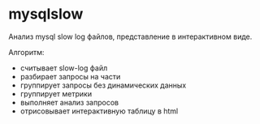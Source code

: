 
# mysqlslow

Анализ mysql slow log файлов, представление в интерактивном виде.

Алгоритм:
- считывает slow-log файл
- разбирает запросы на части
- группирует запросы без динамических данных
- группирует метрики
- выполняет анализ запросов
- отрисовывает интерактивную таблицу в html


